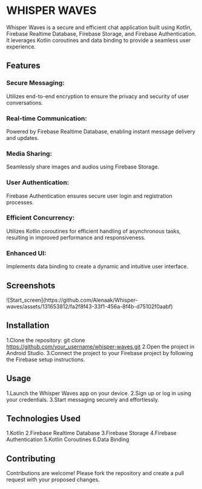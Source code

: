 <h1>WHISPER WAVES</h1>

Whisper Waves is a secure and efficient chat application built using Kotlin, Firebase Realtime Database, Firebase Storage, and Firebase Authentication. It leverages Kotlin coroutines and data binding to provide a seamless user experience.

<h2>Features</h2>

<h3>Secure Messaging:</h3> Utilizes end-to-end encryption to ensure the privacy and security of user conversations.
<h3>Real-time Communication:</h3> Powered by Firebase Realtime Database, enabling instant message delivery and updates.
<h3>Media Sharing:</h3> Seamlessly share images and audios  using Firebase Storage.
<h3>User Authentication:</h3> Firebase Authentication ensures secure user login and registration processes.
<h3>Efficient Concurrency:</h3> Utilizes Kotlin coroutines for efficient handling of asynchronous tasks, resulting in improved performance and responsiveness.
<h3>Enhanced UI:</h3> Implements data binding to create a dynamic and intuitive user interface.

<h2>Screenshots</h2>
![Start_screen](https://github.com/Alenaak/Whisper-waves/assets/131653812/fa2f8f43-33f1-456a-8f4b-d75102f0aabf)




<h2>Installation</h2>

1.Clone the repository:
                git clone https://github.com/your_username/whisper-waves.git
2.Open the project in Android Studio.
3.Connect the project to your Firebase project by following the Firebase setup instructions.

<h2>Usage</h2>

1.Launch the Whisper Waves app on your device.
2.Sign up or log in using your credentials.
3.Start messaging securely and effortlessly.


<h2>Technologies Used</h2>

1.Kotlin
2.Firebase Realtime Database
3.Firebase Storage
4.Firebase Authentication
5.Kotlin Coroutines
6.Data Binding


<h2>Contributing</h2>

Contributions are welcome! Please fork the repository and create a pull request with your proposed changes.



